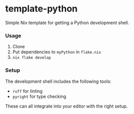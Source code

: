 # template-python

Simple Nix template for getting a Python development shell.

### Usage

1. Clone
2. Put dependencies to `myPython` in `flake.nix`
3. `nix flake develop`

### Setup

The development shell includes the following tools:
- `ruff` for linting
- `pyright` for type checking

These can all integrate into your editor with the right setup.

